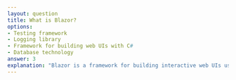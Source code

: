 ```yaml
---
layout: question
title: What is Blazor?
options:
- Testing framework
- Logging library
- Framework for building web UIs with C#
- Database technology
answer: 3
explanation: "Blazor is a framework for building interactive web UIs using C# instead of JavaScript, running on WebAssembly or server-side."
---
```


